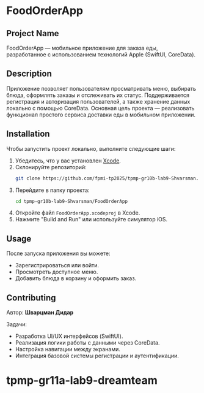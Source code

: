 # FoodOrderApp

## Project Name  
FoodOrderApp — мобильное приложение для заказа еды, разработанное с использованием технологий Apple (SwiftUI, CoreData).

## Description  
Приложение позволяет пользователям просматривать меню, выбирать блюда, оформлять заказы и отслеживать их статус. Поддерживается регистрация и авторизация пользователей, а также хранение данных локально с помощью CoreData. Основная цель проекта — реализовать функционал простого сервиса доставки еды в мобильном приложении.

## Installation  
Чтобы запустить проект локально, выполните следующие шаги:
1. Убедитесь, что у вас установлен [Xcode](https://developer.apple.com/xcode/).
2. Склонируйте репозиторий:
   ```bash
   git clone https://github.com/fpmi-tp2025/tpmp-gr10b-lab9-Shvarsman.git
   ```
3. Перейдите в папку проекта:
   ```bash
   cd tpmp-gr10b-lab9-Shvarsman/FoodOrderApp
   ```
4. Откройте файл `FoodOrderApp.xcodeproj` в Xcode.
5. Нажмите "Build and Run" или используйте симулятор iOS.

## Usage  
После запуска приложения вы можете:
- Зарегистрироваться или войти.
- Просмотреть доступное меню.
- Добавить блюда в корзину и оформить заказ.

## Contributing  
Автор: **Шварцман Дидар**

Задачи:
- Разработка UI/UX интерфейсов (SwiftUI).
- Реализация логики работы с данными через CoreData.
- Настройка навигации между экранами.
- Интеграция базовой системы регистрации и аутентификации.
# tpmp-gr11a-lab9-dreamteam
